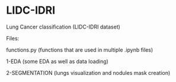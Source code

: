 # LIDC-IDRI

Lung Cancer classification (LIDC-IDRI dataset)

Files:

functions.py (functions that are used in multiple .ipynb files)

1-EDA (some EDA as well as data loading)

2-SEGMENTATION (lungs visualization and nodules mask creation)

